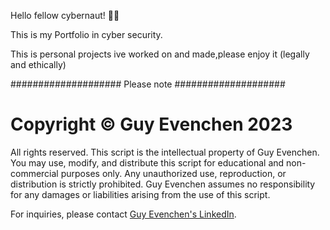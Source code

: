 Hello fellow cybernaut! 👾😊

This is my Portfolio in cyber security.

This is personal projects ive worked on and made,please enjoy it (legally and ethically)

 ####################  Please note  ####################


 # Copyright © Guy Evenchen 2023

All rights reserved. This script is the intellectual property of Guy Evenchen. You may use, modify, and distribute this script for educational and non-commercial purposes only. Any unauthorized use, reproduction, or distribution is strictly prohibited. Guy Evenchen assumes no responsibility for any damages or liabilities arising from the use of this script.

For inquiries, please contact [Guy Evenchen's LinkedIn](https://www.linkedin.com/in/guy-evenchen/).
